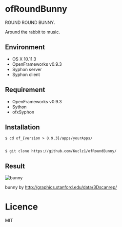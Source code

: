 # ofRoundBunny

ROUND ROUND BUNNY.

Around the rabbit to music.

## Environment
* OS X 10.11.3
* OpenFrameworks v0.9.3
* Syphon server
* Syphon client

## Requirement
* OpenFrameworks v0.9.3
* Sython
* ofxSyphon

## Installation



    $ cd of_{version > 0.9.3}/apps/yourApps/
    

    $ git clone https://github.com/6uclz1/ofRoundBunny/

## Result

![bunny](https://www.dropbox.com/s/h7h508363sz6nwz/bunny.gif?dl=1)


bunny by http://graphics.stanford.edu/data/3Dscanrep/


# Licence

MIT
